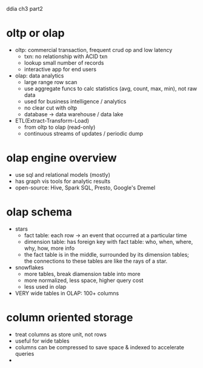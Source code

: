 ddia ch3 part2
# oltp or olap
- oltp: commercial transaction, frequent crud op and low latency
  - txn: no relationship with ACID txn
  - lookup small number of records
  - interactive app for end users
- olap: data analytics
  - large range row scan
  - use aggregate funcs to calc statistics (avg, count, max, min), not raw data
  - used for business intelligence / analytics
  - no clear cut with oltp
  - database -> data warehouse / data lake
- ETL(Extract-Transform-Load)
  - from oltp to olap (read-only)
  - continuous streams of updates / periodic dump

# olap engine overview
- use sql and relational models (mostly)
- has graph vis tools for analytic results
- open-source: Hive, Spark SQL, Presto, Google's Dremel

# olap schema
- stars
  - fact table: each row -> an event that occurred at a particular time
  - dimension table: has foreign key with fact table: who, when, where, why, how, more info
  - the fact table is in the middle, surrounded by its dimension tables; the connections to these tables are like the rays of a star.
- snowflakes
  - more tables, break diamension table into more
  - more normalized, less space, higher query cost
  - less used in olap
- VERY wide tables in OLAP: 100+ columns

# column oriented storage
- treat columns as store unit, not rows
- useful for wide tables
- columns can be compressed to save space & indexed to accelerate queries
-
